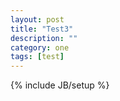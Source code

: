```yaml
---
layout: post
title: "Test3"
description: ""
category: one
tags: [test]
---
```

{% include JB/setup %}
